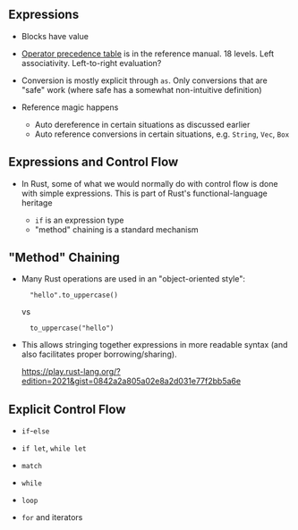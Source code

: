 ## Expressions

* Blocks have value

* [Operator precedence table](https://doc.rust-lang.org/reference/expressions.html#expression-precedence)
  is in the reference manual. 18 levels. Left
  associativity. Left-to-right evaluation?

* Conversion is mostly explicit through `as`. Only
  conversions that are "safe" work (where safe has
  a somewhat non-intuitive definition)

* Reference magic happens

  * Auto dereference in certain situations as discussed
    earlier
  * Auto reference conversions in certain situations, e.g.
    `String`, `Vec`, `Box`

## Expressions and Control Flow

* In Rust, some of what we would normally do with control
  flow is done with simple expressions. This is part of
  Rust's functional-language heritage

    * `if` is an expression type
    * "method" chaining is a standard mechanism

## "Method" Chaining

* Many Rust operations are used in an "object-oriented style":

        "hello".to_uppercase()

  vs

        to_uppercase("hello")

* This allows stringing together expressions in more
  readable syntax (and also facilitates proper borrowing/sharing).

  <https://play.rust-lang.org/?edition=2021&gist=0842a2a805a02e8a2d031e77f2bb5a6e>

## Explicit Control Flow

* `if`-`else`

* `if let`, `while let`

* `match`

* `while`

* `loop`

* `for` and iterators
